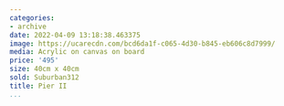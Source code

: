 ```yaml
---
categories:
- archive
date: 2022-04-09 13:18:38.463375
image: https://ucarecdn.com/bcd6da1f-c065-4d30-b845-eb606c8d7999/
media: Acrylic on canvas on board
price: '495'
size: 40cm x 40cm
sold: Suburban312
title: Pier II
...
```

